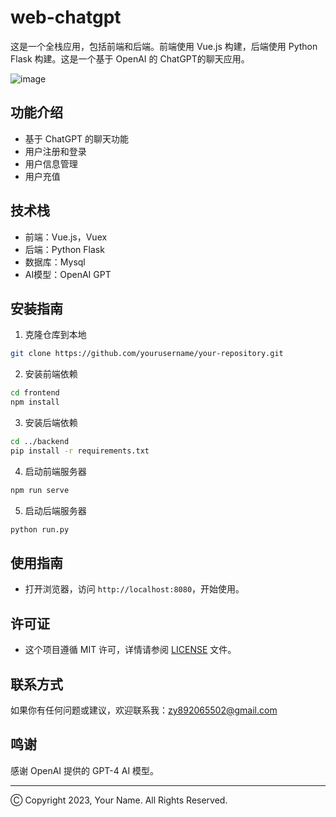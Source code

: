 # web-chatgpt

这是一个全栈应用，包括前端和后端。前端使用 Vue.js 构建，后端使用 Python Flask 构建。这是一个基于 OpenAI 的 ChatGPT的聊天应用。

![image](https://github.com/yang-smith/web-chatgpt/tree/main/img/home.png)

## 功能介绍

- 基于 ChatGPT 的聊天功能
- 用户注册和登录
- 用户信息管理
- 用户充值

## 技术栈

- 前端：Vue.js，Vuex
- 后端：Python Flask
- 数据库：Mysql
- AI模型：OpenAI GPT

## 安装指南

1. 克隆仓库到本地

```bash
git clone https://github.com/yourusername/your-repository.git
```

2. 安装前端依赖

```bash
cd frontend
npm install
```

3. 安装后端依赖

```bash
cd ../backend
pip install -r requirements.txt
```

4. 启动前端服务器

```bash
npm run serve
```

5. 启动后端服务器

```bash
python run.py
```

## 使用指南

- 打开浏览器，访问 `http://localhost:8080`，开始使用。

## 许可证

- 这个项目遵循 MIT 许可，详情请参阅 [LICENSE](LICENSE) 文件。

## 联系方式

如果你有任何问题或建议，欢迎联系我：zy892065502@gmail.com

## 鸣谢

感谢 OpenAI 提供的 GPT-4 AI 模型。

---

Ⓒ Copyright 2023, Your Name. All Rights Reserved.